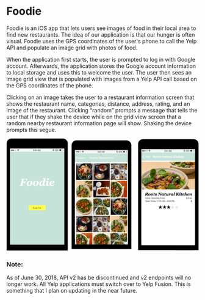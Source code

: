 # Foodie
Foodie is an iOS app that lets users see images of food in their local area to find new restaurants. The idea of our application is that our hunger is often visual. Foodie uses the GPS coordinates of the user's phone to call the Yelp API and populate an image grid with photos of food.


When the application first starts, the user is prompted to log in with Google account. Afterwards, the application stores the Google account information to local storage and uses this to welcome the user. The user then sees an image grid view that is populated with images from a Yelp API call based on the GPS coordinates of the phone. 

Clicking on an image takes the user to a restaurant information screen that shows the restaurant name, categories, distance, address, rating, and an image of the restaurant. Clicking “random” prompts a message that tells the user that if they shake the device while on
the grid view screen that a random nearby restaurant information page will show. Shaking the device prompts this segue.

![Foodie preview](https://raw.githubusercontent.com/pgregoretti/Foodie-App/master/foodie_preview.png)

### Note:
As of June 30, 2018, API v2 has be discontinued and v2 endpoints will no longer work. All Yelp applications must switch over to Yelp Fusion. This is something that I plan on updating in the near future.
